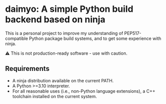 # daimyo: A simple Python build backend based on ninja

This is a personal project to improve my understanding of PEP517-compatible Python package build systems, and to get some experience with ninja.

⚠️ This is not production-ready software - use with caution.

## Requirements

* A ninja distribution available on the current PATH.
* A Python >=3.10 interpreter.
* For all reasonable uses (i.e., non-Python language extensions), a C++ toolchain installed on the current system.
